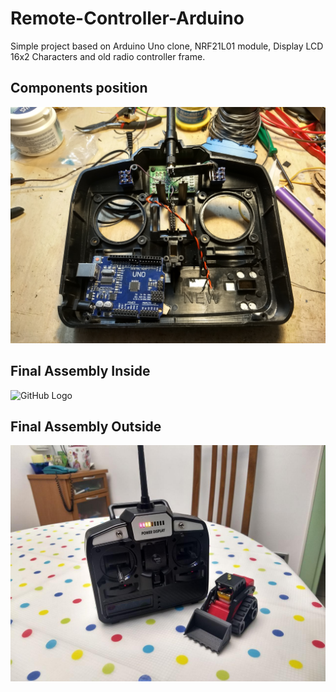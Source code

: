 # Remote-Controller-Arduino
Simple project based on Arduino Uno clone, NRF21L01 module, Display LCD 16x2 Characters and old radio controller frame.

## Components position
![GitHub Logo](assets/components_position.jpg)

## Final Assembly Inside
![GitHub Logo](assets/final_assembly_inside.jpg)

## Final Assembly Outside
![GitHub Logo](assets/final_assembly_outside.jpg)